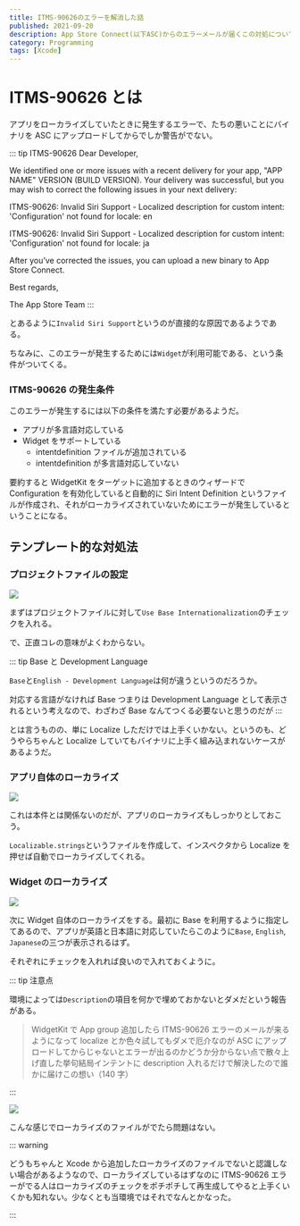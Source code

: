 ```yaml
---
title: ITMS-90626のエラーを解消した話
published: 2021-09-20
description: App Store Connect(以下ASC)からのエラーメールが届くこの対処について解説
category: Programming
tags: [Xcode]
---
```


# ITMS-90626 とは

アプリをローカライズしていたときに発生するエラーで、たちの悪いことにバイナリを ASC にアップロードしてからでしか警告がでない。

::: tip ITMS-90626
Dear Developer,

We identified one or more issues with a recent delivery for your app, "APP NAME" VERSION (BUILD VERSION). Your delivery was successful, but you may wish to correct the following issues in your next delivery:

ITMS-90626: Invalid Siri Support - Localized description for custom intent: 'Configuration' not found for locale: en

ITMS-90626: Invalid Siri Support - Localized description for custom intent: 'Configuration' not found for locale: ja

After you’ve corrected the issues, you can upload a new binary to App Store Connect.

Best regards,

The App Store Team
:::

とあるように`Invalid Siri Support`というのが直接的な原因であるようである。

ちなみに、このエラーが発生するためには`Widget`が利用可能である、という条件がついてくる。

### ITMS-90626 の発生条件

このエラーが発生するには以下の条件を満たす必要があるようだ。

- アプリが多言語対応している
- Widget をサポートしている
  - intentdefinition ファイルが追加されている
  - intentdefinition が多言語対応していない

要約すると WidgetKit をターゲットに追加するときのウィザードで Configuration を有効化していると自動的に Siri Intent Definition というファイルが作成され、それがローカライズされていないためにエラーが発生しているということになる。

## テンプレート的な対処法

### プロジェクトファイルの設定

![](https://pbs.twimg.com/media/E_ust_BUYAM8NWL?format=jpg&name=large)

まずはプロジェクトファイルに対して`Use Base Internationalization`のチェックを入れる。

で、正直コレの意味がよくわからない。

::: tip Base と Development Language

`Base`と`English - Development Language`は何が違うというのだろうか。

対応する言語がなければ Base つまりは Development Language として表示されるという考えなので、わざわざ Base なんてつくる必要ないと思うのだが
:::

とは言うものの、単に Localize しただけでは上手くいかない。というのも、どうやらちゃんと Localize していてもバイナリに上手く組み込まれないケースがあるようだ。

### アプリ自体のローカライズ

![](https://pbs.twimg.com/media/E_us3PFVgAEAK2a?format=png&name=900x900)

これは本件とは関係ないのだが、アプリのローカライズもしっかりとしておこう。

`Localizable.strings`というファイルを作成して、インスペクタから Localize を押せば自動でローカライズしてくれる。

### Widget のローカライズ

![](https://pbs.twimg.com/media/E_utC0CVcAQXzG-?format=jpg&name=4096x4096)

次に Widget 自体のローカライズをする。最初に Base を利用するように指定してあるので、アプリが英語と日本語に対応していたらこのように`Base`, `English`, `Japanese`の三つが表示されるはず。

それぞれにチェックを入れれば良いので入れておくように。

::: tip 注意点

環境によっては`Description`の項目を何かで埋めておかないとダメだという報告がある。

> WidgetKit で App group 追加したら ITMS-90626 エラーのメールが来るようになって localize とか色々試してもダメで厄介なのが ASC にアップロードしてからじゃないとエラーが出るのかどうか分からない点で散々上げ直した挙句結局インテントに description 入れるだけで解決したので誰かに届けこの想い（140 字）

:::

![](https://pbs.twimg.com/media/E_us7ROVEAESM3o?format=png&name=900x900)

こんな感じでローカライズのファイルがでたら問題はない。

::: warning

どうもちゃんと Xcode から追加したローカライズのファイルでないと認識しない場合があるようなので、ローカライズしているはずなのに ITMS-90626 エラーがでる人はローカライズのチェックをポチポチして再生成してやると上手くいくかも知れない。少なくとも当環境ではそれでなんとかなった。

:::
